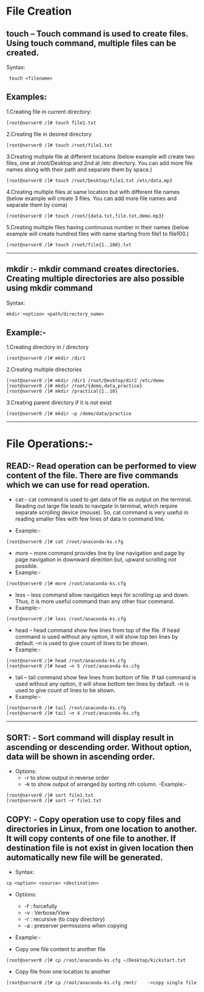 # File Creation
## touch – Touch command is used to create files. Using touch command, multiple files can be created.
Syntax:
```
 touch <filename>
```
## Examples:
1.Creating file in current directory:
```
[root@server0 /]# touch file1.txt
```
2.Creating file in desired directory
```
[root@server0 /]# touch /root/file1.txt
```
3.Creating multiple file at different locations (below example will create two files, one at
/root/Desktop and 2nd at /etc directory. You can add more file names along with their path and separate them by space.)
```
[root@server0 /]# touch /root/Desktop/file1.txt /etc/data.mp3
```
4.Creating multiple files at same location but with different file names (below example will create 3 files. You can add more file names and separate them by coma)
```
[root@server0 /]# touch /root/{data.txt,file.txt,demo.mp3}
```
5.Creating multiple files having continuous number in their names (below example will create hundred files with name starting from file1 to file100.)
```
[root@server0 /]# touch /root/file{1..100}.txt
```
---
## mkdir :- mkdir command creates directories. Creating multiple directories are also possible using mkdir command
Syntax: 
```
mkdir <option> <path/directory_name>
```
## Example:-
1.Creating directory in / directory
```
[root@server0 /]# mkdir /dir1
```
2.Creating multiple directories
```
[root@server0 /]# mkdir /dir1 /root/Desktop/dir2 /etc/demo
[root@server0 /]# mkdir /root/{demo,data,practice}
[root@server0 /]# mkdir /practical{1..10}
```
3.Creating parent directory if it is not exist
```
[root@server0 /]# mkdir –p /demo/data/practice
```
---
# File Operations:-
## READ:- Read operation can be performed to view content of the file. There are five commands which we can use for read operation.
- cat:- cat command is used to get data of file as output on the terminal. Reading out large file leads to navigate in terminal, which require separate scrolling      device (mouse). So, cat command is very useful in reading smaller files with few lines of data in command line.

- Example:-
```
[root@server0 /]# cat /root/anaconda-ks.cfg
```
- more – more command provides line by line navigation and page by page navigation in downward direction but, upward scrolling not possible.
- Example:-
```
[root@server0 /]# more /root/anaconda-ks.cfg
```
- less – less command allow navigation keys for scrolling up and down. Thus, it is more useful command than any other four command.
- Example:-
```
[root@server0 /]# less /root/anaconda-ks.cfg
```
- head – head command show few lines from top of the file. If head command is used without any option, it will show top ten lines by default. –n is used to give             count of lines to be shown.
- Example:-
```
[root@server0 /]# head /root/anaconda-ks.cfg
[root@server0 /]# head –n 5 /root/anaconda-ks.cfg
```
- tail – tail command show few lines from bottom of file. If tail command is used without any option, it will show bottom ten lines by default. –n is used to give            count of lines to be shown.
- Example:-
```
[root@server0 /]# tail /root/anaconda-ks.cfg
[root@server0 /]# tail –n 4 /root/anaconda-ks.cfg
```
---
## SORT: - Sort command will display result in ascending or descending order. Without option, data will be shown in ascending order.
- Options:
     - -r to show output in reverse order
     - -k <n> to show output of arranged by sorting nth column.
-Example:-
```
[root@server0 /]# sort file1.txt
[root@server0 /]# sort –r file1.txt
```
## COPY: - Copy operation use to copy files and directories in Linux, from one location to another. It will copy contents of one file to another. If destination file is not exist in given location then automatically new file will be generated.
- Syntax:
 ```
 cp <option> <source> <destination>
```
- Options:
  - -f : forcefully
  - -v : Verbose/View
  - -r : recursive (to copy directory)
  - -a : preserver permissions when copying

- Example:-
- Copy one file content to another file
```
[root@server0 /]# cp /root/anaconda-ks.cfg ~/Desktop/kickstart.txt
```
- Copy file from one location to another
```
[root@server0 /]# cp /root/anaconda-ks.cfg /mnt/    ->copy single file
```














